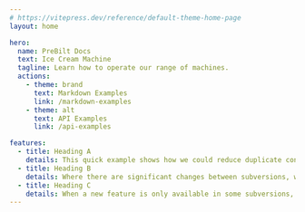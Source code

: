 ```yaml
---
# https://vitepress.dev/reference/default-theme-home-page
layout: home

hero:
  name: PreBilt Docs
  text: Ice Cream Machine
  tagline: Learn how to operate our range of machines.
  actions:
    - theme: brand
      text: Markdown Examples
      link: /markdown-examples
    - theme: alt
      text: API Examples
      link: /api-examples

features:
  - title: Heading A
    details: This quick example shows how we could reduce duplicate content be keeping our docs for major versions of the Ice Cream Machine in the same place
  - title: Heading B
    details: Where there are significant changes between subversions, we keep the main docs page relevant for the latest version, and offer a link to the 'old' page for customers with an over version of the Ice Cream Machine installed.
  - title: Heading C
    details: When a new feature is only available in some subversions, we can note this in a message under the heading.
---
```



